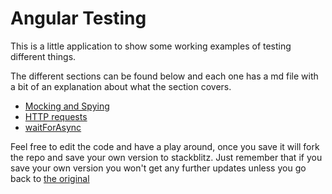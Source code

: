 # Angular Testing

This is a little application to show some working examples of testing different things.

The different sections can be found below and each one has a md file with a bit of an explanation about what the section covers.

- [Mocking and Spying](src/app/mocking-and-spying/Mocking%20and%20Spying.md)
- [HTTP requests](src/app/http-requests/Testing%20http%20requests.md)
- [waitForAsync](src/app/waitForAsync/waitForAsync.md)

Feel free to edit the code and have a play around, once you save it will fork the repo and save your own version to stackblitz. Just remember that if you save your own version you won't get any further updates unless you go back to [the original](https://stackblitz.com/github/nocturnalpie/angular-testing)
